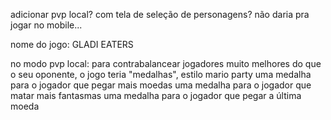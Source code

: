 adicionar pvp local? com tela de seleção de personagens?
não daria pra jogar no mobile...

nome do jogo: GLADI
                EATERS

no modo pvp local: para contrabalancear jogadores muito melhores do que o seu oponente, o jogo teria "medalhas", estilo mario party
    uma medalha para o jogador que pegar mais moedas
    uma medalha para o jogador que matar mais fantasmas
    uma medalha para o jogador que pegar a última moeda